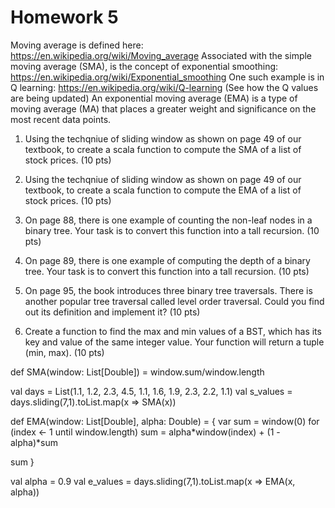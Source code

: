 # Homework 5
Moving average is defined here:
https://en.wikipedia.org/wiki/Moving_average
Associated with the simple moving average (SMA), is the concept of exponential smoothing:
https://en.wikipedia.org/wiki/Exponential_smoothing
One such example is in Q learning:
https://en.wikipedia.org/wiki/Q-learning (See how the Q values are being updated)
An exponential moving average (EMA) is a type of moving average (MA)
that places a greater weight and significance on the most recent data points.


1. Using the techqniue of sliding window as shown on page 49 of our textbook, to
create a scala function to compute the SMA of a list of stock prices. (10 pts)

2. Using the techqniue of sliding window as shown on page 49 of our textbook, to
create a scala function to compute the EMA of a list of stock prices. (10 pts)

3. On page 88, there is one example of counting the non-leaf nodes in a binary tree. Your task
is to convert this function into a tall recursion. (10 pts)

4. On page 89, there is one example of computing the depth of a binary tree. Your task
is to convert this function into a tall recursion. (10 pts)

5. On page 95, the book introduces three binary tree traversals. There is another popular tree traversal
called level order traversal. Could you find out its definition and implement it? (10 pts)


6. Create a function to find the max and min values of a BST, which has its key and value of the same
integer value. Your function will return a tuple (min, max). (10 pts)


def SMA(window: List[Double]) = window.sum/window.length

val days = List(1.1, 1.2, 2.3, 4.5, 1.1, 1.6, 1.9, 2.3, 2.2, 1.1)
val s_values = days.sliding(7,1).toList.map(x => SMA(x))

def EMA(window: List[Double], alpha: Double) = {
var sum = window(0)
for (index <- 1 until window.length)
sum = alpha*window(index) + (1 - alpha)*sum

sum
}

val alpha = 0.9
val e_values = days.sliding(7,1).toList.map(x => EMA(x, alpha))
